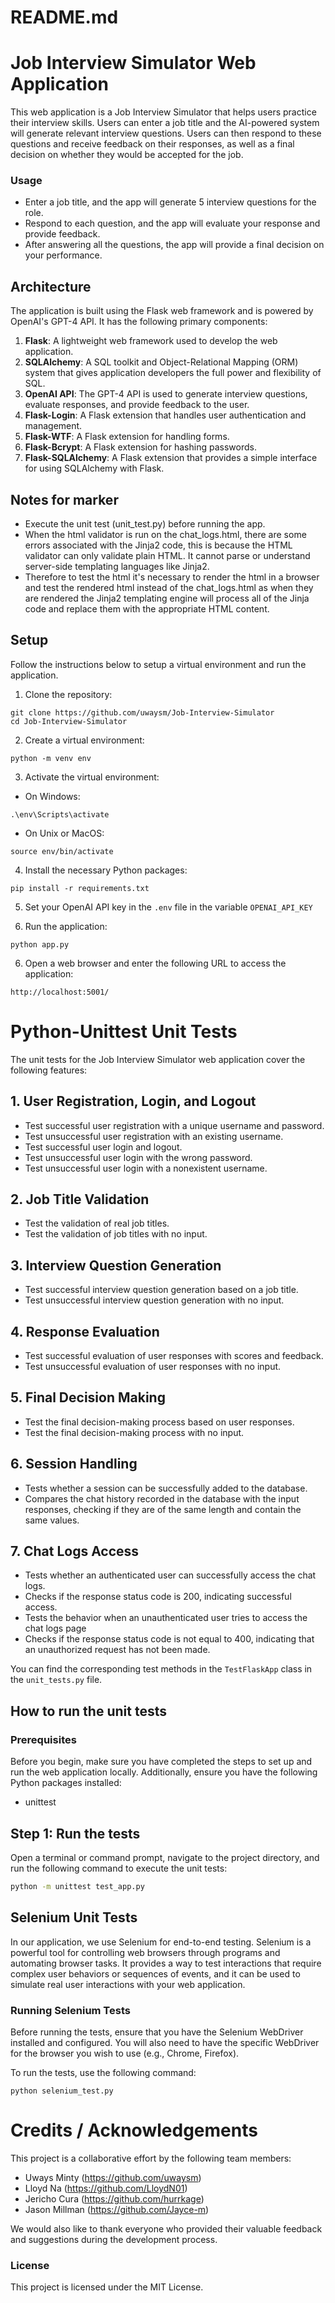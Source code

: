 # README.md

# Job Interview Simulator Web Application

This web application is a Job Interview Simulator that helps users practice their interview skills. Users can enter a job title and the AI-powered system will generate relevant interview questions. Users can then respond to these questions and receive feedback on their responses, as well as a final decision on whether they would be accepted for the job.

### Usage

- Enter a job title, and the app will generate 5 interview questions for the role.
- Respond to each question, and the app will evaluate your response and provide feedback.
- After answering all the questions, the app will provide a final decision on your performance.

## Architecture

The application is built using the Flask web framework and is powered by OpenAI's GPT-4 API. It has the following primary components:

1. **Flask**: A lightweight web framework used to develop the web application.
2. **SQLAlchemy**: A SQL toolkit and Object-Relational Mapping (ORM) system that gives application developers the full power and flexibility of SQL.
3. **OpenAI API**: The GPT-4 API is used to generate interview questions, evaluate responses, and provide feedback to the user.
4. **Flask-Login**: A Flask extension that handles user authentication and management.
5. **Flask-WTF**: A Flask extension for handling forms.
6. **Flask-Bcrypt**: A Flask extension for hashing passwords.
7. **Flask-SQLAlchemy**: A Flask extension that provides a simple interface for using SQLAlchemy with Flask.

## Notes for marker
- Execute the unit test (unit_test.py) before running the app.
- When the html validator is run on the chat_logs.html, there are some errors associated with the Jinja2 code, this is because the HTML validator can only validate plain HTML. It cannot parse or understand server-side templating languages like Jinja2.
- Therefore to test the html it's necessary to render the html in a browser and test the rendered html instead of the chat_logs.html as when they are rendered the Jinja2 templating engine will process all of the Jinja code and replace them with the appropriate HTML content.

## Setup

Follow the instructions below to setup a virtual environment and run the application.

1. Clone the repository:

```
git clone https://github.com/uwaysm/Job-Interview-Simulator
cd Job-Interview-Simulator
```

2. Create a virtual environment:
```
python -m venv env
```

3. Activate the virtual environment:
- On Windows:
```
.\env\Scripts\activate
```

- On Unix or MacOS:
```
source env/bin/activate
```
4. Install the necessary Python packages:

```
pip install -r requirements.txt
```
5. Set your OpenAI API key in the `.env` file in the variable `OPENAI_API_KEY`

6. Run the application:
```
python app.py
```

6. Open a web browser and enter the following URL to access the application:

`http://localhost:5001/`

# Python-Unittest Unit Tests
The unit tests for the Job Interview Simulator web application cover the following features:

## 1. User Registration, Login, and Logout

- Test successful user registration with a unique username and password.
- Test unsuccessful user registration with an existing username.
- Test successful user login and logout.
- Test unsuccessful user login with the wrong password.
- Test unsuccessful user login with a nonexistent username.

## 2. Job Title Validation

- Test the validation of real job titles.
- Test the validation of job titles with no input.

## 3. Interview Question Generation

- Test successful interview question generation based on a job title.
- Test unsuccessful interview question generation with no input.

## 4. Response Evaluation

- Test successful evaluation of user responses with scores and feedback.
- Test unsuccessful evaluation of user responses with no input.

## 5. Final Decision Making

- Test the final decision-making process based on user responses.
- Test the final decision-making process with no input.

## 6. Session Handling
- Tests whether a session can be successfully added to the database. 
- Compares the chat history recorded in the database with the input responses, checking if they are of the same length and contain the same values.

## 7. Chat Logs Access
- Tests whether an authenticated user can successfully access the chat logs.
- Checks if the response status code is 200, indicating successful access.
- Tests the behavior when an unauthenticated user tries to access the chat logs page
- Checks if the response status code is not equal to 400, indicating that an unauthorized request has not been made.

You can find the corresponding test methods in the `TestFlaskApp` class in the `unit_tests.py` file.

## How to run the unit tests

### Prerequisites

Before you begin, make sure you have completed the steps to set up and run the web application locally. Additionally, ensure you have the following Python packages installed:

- unittest

## Step 1: Run the tests

Open a terminal or command prompt, navigate to the project directory, and run the following command to execute the unit tests:

```bash
python -m unittest test_app.py
```

## Selenium Unit Tests

In our application, we use Selenium for end-to-end testing. Selenium is a powerful tool for controlling web browsers through programs and automating browser tasks. It provides a way to test interactions that require complex user behaviors or sequences of events, and it can be used to simulate real user interactions with your web application.

### Running Selenium Tests

Before running the tests, ensure that you have the Selenium WebDriver installed and configured. You will also need to have the specific WebDriver for the browser you wish to use (e.g., Chrome, Firefox).

To run the tests, use the following command:

```shell
python selenium_test.py
```

# Credits / Acknowledgements

This project is a collaborative effort by the following team members:

- Uways Minty (https://github.com/uwaysm)
- Lloyd Na (https://github.com/LloydN01)
- Jericho Cura (https://github.com/hurrkage)
- Jason Millman (https://github.com/Jayce-m)

We would also like to thank everyone who provided their valuable feedback and suggestions during the development process.

### License

This project is licensed under the MIT License.

